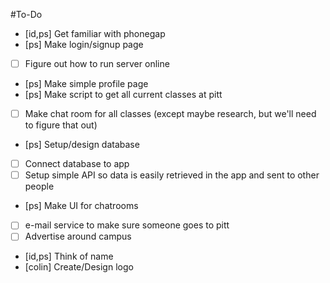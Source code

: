 #To-Do
- [id,ps] Get familiar with phonegap
- [ps] Make login/signup page
- [ ] Figure out how to run server online
- [ps] Make simple profile page
- [ps] Make script to get all current classes at pitt
- [ ] Make chat room for all classes (except maybe research, but we'll need to figure that out)
- [ps] Setup/design database
- [ ] Connect database to app
- [ ] Setup simple API so data is easily retrieved in the app and sent to other people
- [ps] Make UI for chatrooms
- [ ] e-mail service to make sure someone goes to pitt
- [ ] Advertise around campus
- [id,ps] Think of name
- [colin] Create/Design logo

